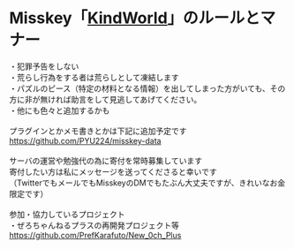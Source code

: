 <h1>Misskey「<a href="https://misskey.kindworld.one/">KindWorld</a>」のルールとマナー</h1>

・犯罪予告をしない<br>
・荒らし行為をする者は荒らしとして凍結します<br>
・パズルのピース（特定の材料となる情報）を出してしまった方がいても、その方に非が無ければ助言をして見逃してあげてください。<br>
・他にも色々と追加するかも<br>
<br>
プラグインとかメモ書きとかは下記に追加予定です<br>
https://github.com/PYU224/misskey-data<br>
<br>
サーバの運営や勉強代の為に寄付を常時募集しています<br>
寄付したい方は私にメッセージを送ってくださると幸いです<br>
（TwitterでもメールでもMisskeyのDMでもたぶん大丈夫ですが、きれいなお金限定です）<br>
<br>
参加・協力しているプロジェクト<br>
・ぜろちゃんねるプラスの再開発プロジェクト等<br>
https://github.com/PrefKarafuto/New_0ch_Plus<br>
